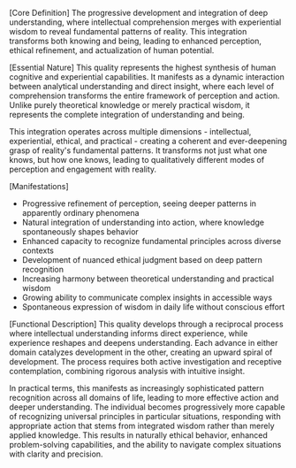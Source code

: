 [Core Definition]
The progressive development and integration of deep understanding, where intellectual comprehension merges with experiential wisdom to reveal fundamental patterns of reality. This integration transforms both knowing and being, leading to enhanced perception, ethical refinement, and actualization of human potential.

[Essential Nature]
This quality represents the highest synthesis of human cognitive and experiential capabilities. It manifests as a dynamic interaction between analytical understanding and direct insight, where each level of comprehension transforms the entire framework of perception and action. Unlike purely theoretical knowledge or merely practical wisdom, it represents the complete integration of understanding and being.

This integration operates across multiple dimensions - intellectual, experiential, ethical, and practical - creating a coherent and ever-deepening grasp of reality's fundamental patterns. It transforms not just what one knows, but how one knows, leading to qualitatively different modes of perception and engagement with reality.

[Manifestations]
- Progressive refinement of perception, seeing deeper patterns in apparently ordinary phenomena
- Natural integration of understanding into action, where knowledge spontaneously shapes behavior
- Enhanced capacity to recognize fundamental principles across diverse contexts
- Development of nuanced ethical judgment based on deep pattern recognition
- Increasing harmony between theoretical understanding and practical wisdom
- Growing ability to communicate complex insights in accessible ways
- Spontaneous expression of wisdom in daily life without conscious effort

[Functional Description]
This quality develops through a reciprocal process where intellectual understanding informs direct experience, while experience reshapes and deepens understanding. Each advance in either domain catalyzes development in the other, creating an upward spiral of development. The process requires both active investigation and receptive contemplation, combining rigorous analysis with intuitive insight.

In practical terms, this manifests as increasingly sophisticated pattern recognition across all domains of life, leading to more effective action and deeper understanding. The individual becomes progressively more capable of recognizing universal principles in particular situations, responding with appropriate action that stems from integrated wisdom rather than merely applied knowledge. This results in naturally ethical behavior, enhanced problem-solving capabilities, and the ability to navigate complex situations with clarity and precision.